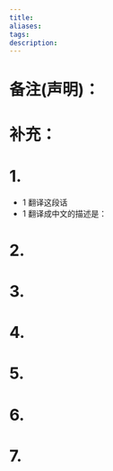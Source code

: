 ```yaml
---
title: 
aliases: 
tags: 
description:
---
```


# 备注(声明)：


# 补充：


# 1.
- 1 翻译这段话
- 1 翻译成中文的描述是：

# 2.


# 3.


# 4.



# 5.


# 6.


# 7.

























